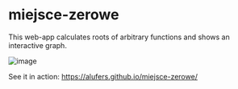 # miejsce-zerowe
This web-app calculates roots of arbitrary functions and shows an interactive graph.


![image](https://user-images.githubusercontent.com/5400940/60789270-04712600-a15f-11e9-9456-ac2ea9763f86.png)

See it in action: https://alufers.github.io/miejsce-zerowe/
